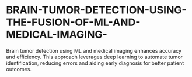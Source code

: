 # BRAIN-TUMOR-DETECTION-USING-THE-FUSION-OF-ML-AND-MEDICAL-IMAGING-
Brain tumor detection using ML and medical imaging enhances accuracy and efficiency. This approach leverages deep learning to automate tumor identification, reducing errors and aiding early diagnosis for better patient outcomes.
